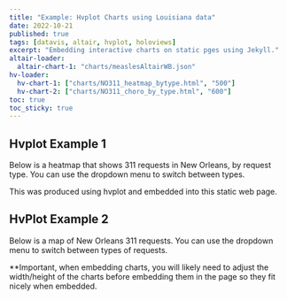 ```yaml
---
title: "Example: Hvplot Charts using Louisiana data"
date: 2022-10-21
published: true
tags: [datavis, altair, hvplot, holoviews]
excerpt: "Embedding interactive charts on static pges using Jekyll."
altair-loader:
  altair-chart-1: "charts/measlesAltairWB.json"
hv-loader:
  hv-chart-1: ["charts/NO311_heatmap_bytype.html", "500"]
  hv-chart-2: ["charts/NO311_choro_by_type.html", "600"]
toc: true
toc_sticky: true
---
```


## Hvplot Example 1

Below is a heatmap that shows 311 requests in New Orleans, by request type. You can use the dropdown menu to switch between types.

<div id="hv-chart-1"></div>

This was produced using hvplot and embedded into this static web page. 

## HvPlot Example 2

Below is a map of New Orleans 311 requests. You can use the dropdown menu to switch between types of requests.

<div id="hv-chart-2"></div>



**Important, when embedding charts, you will likely need to adjust the width/height of the charts before embedding them in the page so they
fit nicely when embedded.
